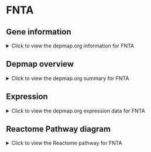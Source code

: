 <h1>FNTA</h1>

<h2>Gene information</h2>
<details>
  <summary>Click to view the depmap.org information for FNTA</summary>
  <p><a href="https://depmap.org/portal/gene/FNTA?tab=about" target="_BLANK">Open page in a new tab...</a></p>
  <iframe src="https://depmap.org/portal/gene/FNTA?tab=about" style="border:none;width:100%;height:800px"></iframe>
</details>

<h2>Depmap overview</h2>
<details>
  <summary>Click to view the depmap.org summary for FNTA</summary>
  <p><a href="https://depmap.org/portal/gene/FNTA?tab=overview" target="_BLANK">Open page in a new tab...</a></p>
  <iframe src="https://depmap.org/portal/gene/FNTA?tab=overview" style="border:none;width:100%;height:800px"></iframe>
</details>

<h2>Expression</h2>
<details>
  <summary>Click to view the depmap.org expression data for FNTA</summary>
  <p><a href="https://depmap.org/portal/gene/FNTA?tab=characterization" target="_BLANK">Open page in a new tab...</a></p>
  <iframe src="https://depmap.org/portal/gene/FNTA?tab=characterization" style="border:none;width:100%;height:800px"></iframe>
</details>



<h2>Reactome Pathway diagram</h2>
<details>
  <summary>Click to view the Reactome pathway for FNTA</summary>
  <p><a href="https://reactome.org/PathwayBrowser/#/R-HSA-2514859" target="_BLANK">Open page in a new tab...</a></p>
  <p>Inactivation, recovery and regulation of the phototransduction cascade</p>
<iframe src="https://reactome.org/PathwayBrowser/#/R-HSA-2514859" style="border:none;width:100%;height:800px"></iframe>
</details>



